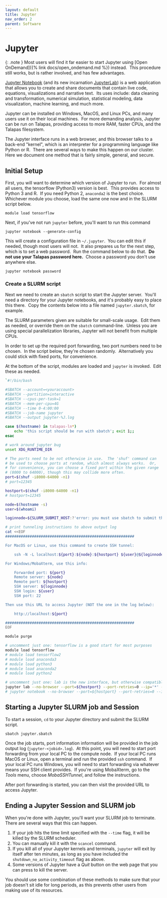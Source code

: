 ```yaml
---
layout: default
title: Jupyter
nav_order: 2
parent: Software
---
```


# Jupyter

{: .note }
Most users will find it far easier to start Jupyter using [Open OnDemand]({% link docs/open_ondemand.md %}) instead.  This procedure still works, but is rather involved, and has few advantages.

[Jupyter Notebook](https://jupyter.org) (and its new incarnation [JupyterLab](https://jupyterlab.readthedocs.io/en/stable/)) is a web application that allows you to create and share documents that contain live code, equations, visualizations and narrative text.  Its uses include: data cleaning and transformation, numerical simulation, statistical modeling, data visualization, machine learning, and much more.

Jupyter can be installed on Windows, MacOS, and Linux PCs, and many users use it on their local machines.  For more demanding analysis, Jupyter can be run on Talapas, providing access to more RAM, faster CPUs, and the Talapas filesystem.

The Jupyter interface runs in a web browser, and this browser talks to a back-end "kernel", which is an interpreter for a programming language like Python or R.  There are several ways to make this happen on our cluster.  Here we document one method that is fairly simple, general, and secure.

## Initial Setup

First, you will want to determine which version of Jupyter to run.  For almost all users, the tensorflow (Python3) version is best.  This provides access to Python 3 and R.  If you need Python 2, `anaconda2` is the best choice.  Whichever module you choose, load the same one now and in the SLURM script below.

`module load tensorflow`

Next, if you've not run `jupyter` before, you'll want to run this command

`jupyter notebook --generate-config`

This will create a configuration file in `~/.jupyter`.  You can edit this if needed, though most users will not.  It also prepares us for the next step, which is to set a web password.  Run the command below to do that.  **Do not use your Talapas password here.**  Choose a password you don't use anywhere else.

`jupyter notebook password`

### Create a SLURM script

Next we need to create an `sbatch` script to start the Jupyter server.  You'll need a directory for your Jupyter notebooks, and it's probably easy to place this there.  Copy the contents below into a file named `jupyter.sbatch`, for example.

The SLURM parameters given are suitable for small-scale usage.  Edit them as needed, or override them on the `sbatch` command-line.  Unless you are using special parallelization libraries, Jupyter will not benefit from multiple CPUs.

In order to set up the required port forwarding, two port numbers need to be chosen.  In the script below, they're chosen randomly.  Alternatively you could stick with fixed ports, for convenience.

At the bottom of the script, modules are loaded and `jupyter` is invoked.  Edit these as needed.

```bash
`#!/bin/bash

#SBATCH --account=<youraccount>
#SBATCH --partition=interactive
#SBATCH --cpus-per-task=1
#SBATCH --mem-per-cpu=4G
#SBATCH --time 0-4:00:00
#SBATCH --job-name jupyter
#SBATCH --output jupyter-%J.log

case $(hostname) in talapas-ln*)
    echo 'this script should be run with sbatch'; exit 1;;
esac

# work around jupyter bug
unset XDG_RUNTIME_DIR

# The ports need to be not otherwise in use.  The 'shuf' command can
# be used to choose ports at random, which almost always works.  Or,
# for convenience, you can choose a fixed port within the given range
# (8000 to 64000), though this may collide more often.
port=$(shuf -i8000-64000 -n1)
# port=12345

hostport=$(shuf -i8000-64000 -n1)
# hostport=12345

node=$(hostname -s)
user=$(whoami)

loginnode=${SLURM_SUBMIT_HOST:?'error: you must use sbatch to submit this script'}.uoregon.edu

# print tunneling instructions to above output log
cat <<EOF
##########################################################

For MacOS or Linux, use this command to create SSH tunnel:

    ssh -N -L localhost:${port}:${node}:${hostport} ${user}@${loginnode}

For Windows/MobaXterm, use this info:

    Forwarded port: ${port}
    Remote server: ${node}
    Remote port: ${hostport}
    SSH server: ${loginnode}
    SSH login: ${user}
    SSH port: 22

Then use this URL to access Jupyter (NOT the one in the log below):

    http://localhost:${port}

##########################################################
EOF

module purge

# uncomment just one: tensorflow is a good start for most purposes
module load tensorflow
# module load tensorflow2
# module load anaconda3
# module load python3
# module load anaconda2
# module load python2

# uncomment just one: lab is the new interface, but otherwise compatible with notebook
jupyter lab --no-browser --port=${hostport} --port-retries=0 --ip='*' --NotebookApp.shutdown_no_activity_timeout=600
# jupyter notebook --no-browser --port=${hostport} --port-retries=0 --ip='*' --NotebookApp.shutdown_no_activity_timeout=600
```

## Starting a Jupyter SLURM job and Session

To start a session, `cd` to your Jupyter directory and submit the SLURM script.

`sbatch jupyter.sbatch`

Once the job starts, port information information will be provided in the job output log (`jupyter-<jobid>.log`).  At this point, you will need to start port forwarding from your local PC to the compute node.  If your local PC runs MacOS or Linux, open a terminal and run the provided `ssh` command.  If your local PC runs Windows, you will need to start forwarding via whatever means your SSH client provides.  If you're using MobaXterm, go to the _Tools_ menu, choose _MobaSSHTunnel_, and follow the instructions.

After port forwarding is started, you can then visit the provided URL to access Jupyter.

## Ending a Jupyter Session and SLURM job

When you're done with Jupyter, you'll want your SLURM job to terminate.  There are several ways that this can happen.

1. If your job hits the time limit specified with the `--time` flag, it will be killed by the SLURM scheduler.
2. You can manually kill it with the `scancel` command.
3. If you kill all of your Jupyter kernels and terminals, `jupyter` will exit by itself after ten minutes, as long as you have included the `shutdown_no_activity_timeout` flag as above.
4. Some versions of Jupyter have a _Quit_ button on the web page that you can press to kill the server.

You should use some combination of these methods to make sure that your job doesn't sit idle for long periods, as this prevents other users from making use of its resources.
